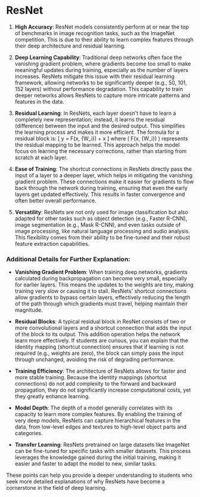 # ResNet

1. **High Accuracy**: ResNet models consistently perform at or near the top of benchmarks in image recognition tasks, such as the ImageNet competition. This is due to their ability to learn complex features through their deep architecture and residual learning.

2. **Deep Learning Capability**: Traditional deep networks often face the vanishing gradient problem, where gradients become too small to make meaningful updates during training, especially as the number of layers increases. ResNets mitigate this issue with their residual learning framework, allowing networks to be significantly deeper (e.g., 50, 101, 152 layers) without performance degradation. This capability to train deeper networks allows ResNets to capture more intricate patterns and features in the data.

3. **Residual Learning**: In ResNets, each layer doesn't have to learn a completely new representation; instead, it learns the residual (difference) between the input and the desired output. This simplifies the learning process and makes it more efficient. The formula for a residual block is:
   \[
   y = F(x, \{W_i\}) + x
   \]
   where \( F(x, \{W_i\}) \) represents the residual mapping to be learned. This approach helps the model focus on learning the necessary corrections, rather than starting from scratch at each layer.

4. **Ease of Training**: The shortcut connections in ResNets directly pass the input of a layer to a deeper layer, which helps in mitigating the vanishing gradient problem. These connections make it easier for gradients to flow back through the network during training, ensuring that even the early layers get updated effectively. This results in faster convergence and often better overall performance.

5. **Versatility**: ResNets are not only used for image classification but also adapted for other tasks such as object detection (e.g., Faster R-CNN), image segmentation (e.g., Mask R-CNN), and even tasks outside of image processing, like natural language processing and audio analysis. This flexibility comes from their ability to be fine-tuned and their robust feature extraction capabilities.

### Additional Details for Further Explanation:

- **Vanishing Gradient Problem**: When training deep networks, gradients calculated during backpropagation can become very small, especially for earlier layers. This means the updates to the weights are tiny, making training very slow or causing it to stall. ResNets' shortcut connections allow gradients to bypass certain layers, effectively reducing the length of the path through which gradients must travel, helping maintain their magnitude.

- **Residual Blocks**: A typical residual block in ResNet consists of two or more convolutional layers and a shortcut connection that adds the input of the block to its output. This addition operation helps the network learn more effectively. If students are curious, you can explain that the identity mapping (shortcut connection) ensures that if learning is not required (e.g., weights are zero), the block can simply pass the input through unchanged, avoiding the risk of degrading performance.

- **Training Efficiency**: The architecture of ResNets allows for faster and more stable training. Because the identity mappings (shortcut connections) do not add complexity to the forward and backward propagation, they do not significantly increase computational costs, yet they greatly enhance learning.

- **Model Depth**: The depth of a model generally correlates with its capacity to learn more complex features. By enabling the training of very deep models, ResNets can capture hierarchical features in the data, from low-level edges and textures to high-level object parts and categories.

- **Transfer Learning**: ResNets pretrained on large datasets like ImageNet can be fine-tuned for specific tasks with smaller datasets. This process leverages the knowledge gained during the initial training, making it easier and faster to adapt the model to new, similar tasks.

These points can help you provide a deeper understanding to students who seek more detailed explanations of why ResNets have become a cornerstone in the field of deep learning.
